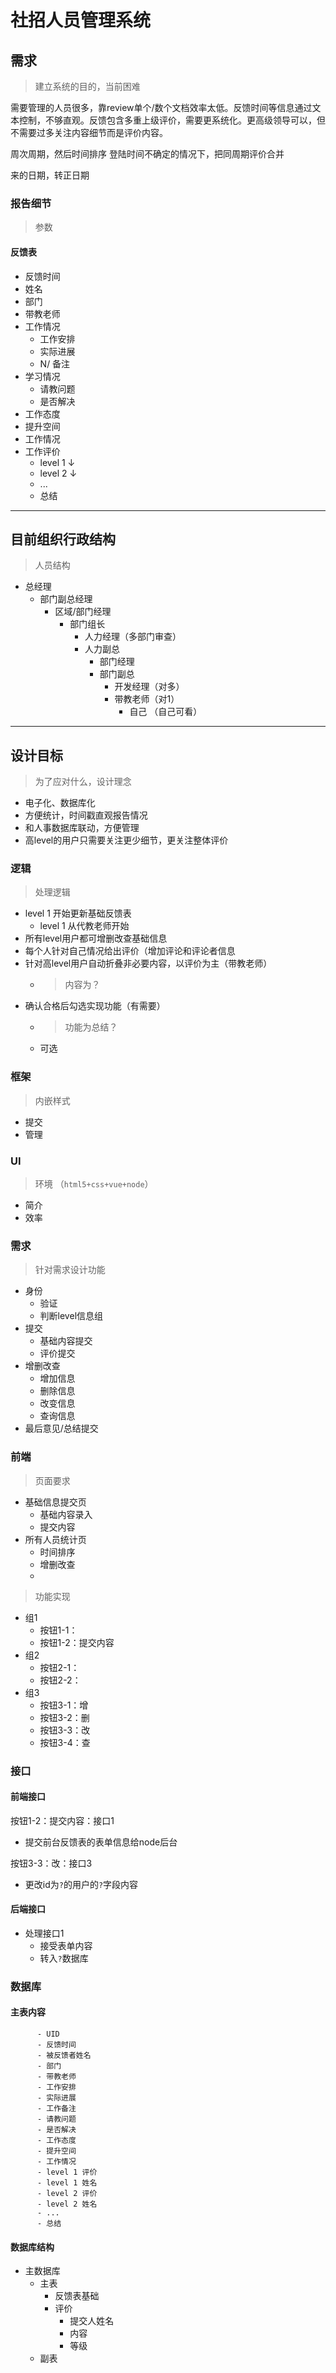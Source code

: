 # 社招人员管理系统

## 需求
> 建立系统的目的，当前困难

需要管理的人员很多，靠review单个/数个文档效率太低。反馈时间等信息通过文本控制，不够直观。反馈包含多重上级评价，需要更系统化。更高级领导可以，但不需要过多关注内容细节而是评价内容。

周次周期，然后时间排序
登陆时间不确定的情况下，把同周期评价合并

来的日期，转正日期




### 报告细节
> 参数
#### 反馈表
- 反馈时间
- 姓名
- 部门
- 带教老师
- 工作情况
  - 工作安排
  - 实际进展
  - N/ 备注
- 学习情况
  -  请教问题
  -  是否解决
- 工作态度
- 提升空间
- 工作情况
- 工作评价
  - level 1 ↓
  - level 2 ↓
  - ...
  - 总结
  
***

## 目前组织行政结构
> 人员结构
+ 总经理
  - 部门副总经理
    - 区域/部门经理
      - 部门组长
        - 人力经理（多部门审查）
        - 人力副总
          - 部门经理
          - 部门副总
            - 开发经理（对多）
            - 带教老师（对1）
              - 自己 （自己可看）

***

## 设计目标
> 为了应对什么，设计理念
- 电子化、数据库化
- 方便统计，时间戳直观报告情况
- 和人事数据库联动，方便管理
- 高level的用户只需要关注更少细节，更关注整体评价

### 逻辑
> 处理逻辑
- level 1 开始更新基础反馈表
  - level 1 从代教老师开始
- 所有level用户都可增删改查基础信息
- 每个人针对自己情况给出评价（增加评论和评论者信息
- 针对高level用户自动折叠非必要内容，以评价为主（带教老师）
  - > 内容为？
- 确认合格后勾选实现功能（有需要）
  - > 功能为总结？
  - 可选

### 框架
> 内嵌样式
- 提交
- 管理

### UI
> 环境 （`html5+css+vue+node`）
- 简介
- 效率

### 需求
> 针对需求设计功能
- 身份
  - 验证
  - 判断level信息组
- 提交
  - 基础内容提交
  - 评价提交
- 增删改查
  - 增加信息
  - 删除信息
  - 改变信息
  - 查询信息
- 最后意见/总结提交

### 前端
> 页面要求
- 基础信息提交页
  - 基础内容录入
  - 提交内容
- 所有人员统计页
  - 时间排序
  - 增删改查
  - 
> 功能实现
- 组1
  - 按钮1-1：
  - 按钮1-2：提交内容
- 组2
  - 按钮2-1：
  - 按钮2-2：
- 组3
  - 按钮3-1：增
  - 按钮3-2：删
  - 按钮3-3：改
  - 按钮3-4：查


### 接口
#### 前端接口
按钮1-2：提交内容：接口1
- 提交前台反馈表的表单信息给node后台
  
按钮3-3：改：接口3
- 更改id为`?`的用户的`?`字段内容

#### 后端接口
- 处理接口1
  - 接受表单内容
  - 转入`?`数据库
 
### 数据库
#### 主表内容
```
      - UID
      - 反馈时间
      - 被反馈者姓名
      - 部门
      - 带教老师
      - 工作安排
      - 实际进展
      - 工作备注
      - 请教问题
      - 是否解决
      - 工作态度
      - 提升空间
      - 工作情况
      - level 1 评价
      - level 1 姓名
      - level 2 评价
      - level 2 姓名
      - ...
      - 总结
  ```

  #### 数据库结构
  + 主数据库
    - 主表
      - 反馈表基础
      - 评价
        - 提交人姓名
        - 内容
        - 等级
    - 副表

